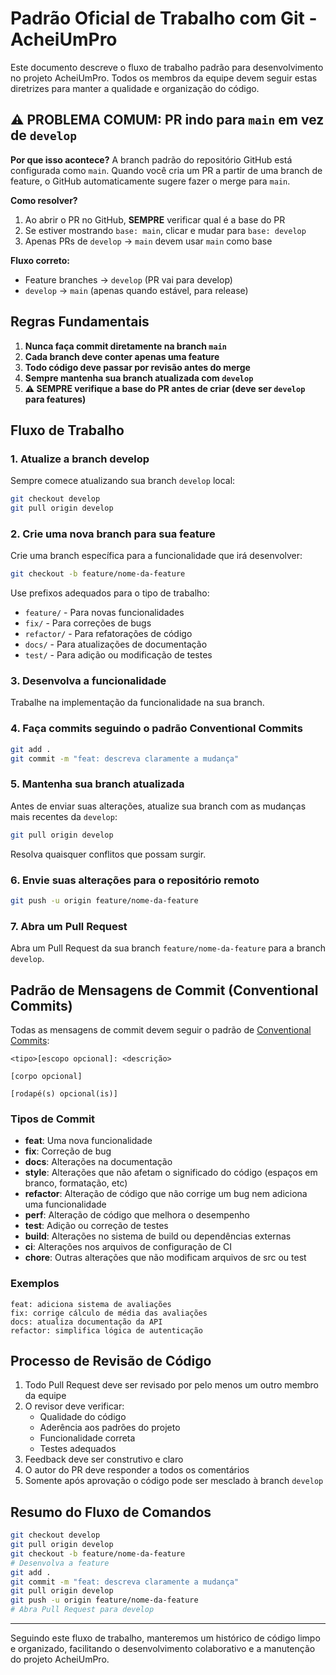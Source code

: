 # Padrão Oficial de Trabalho com Git - AcheiUmPro

Este documento descreve o fluxo de trabalho padrão para desenvolvimento no projeto AcheiUmPro. Todos os membros da equipe devem seguir estas diretrizes para manter a qualidade e organização do código.

## ⚠️ PROBLEMA COMUM: PR indo para `main` em vez de `develop`

**Por que isso acontece?**
A branch padrão do repositório GitHub está configurada como `main`. Quando você cria um PR a partir de uma branch de feature, o GitHub automaticamente sugere fazer o merge para `main`.

**Como resolver?**
1. Ao abrir o PR no GitHub, **SEMPRE** verificar qual é a base do PR
2. Se estiver mostrando `base: main`, clicar e mudar para `base: develop`
3. Apenas PRs de `develop` → `main` devem usar `main` como base

**Fluxo correto:**
- Feature branches → `develop` (PR vai para develop)
- `develop` → `main` (apenas quando estável, para release)

## Regras Fundamentais

1. **Nunca faça commit diretamente na branch `main`**
2. **Cada branch deve conter apenas uma feature**
3. **Todo código deve passar por revisão antes do merge**
4. **Sempre mantenha sua branch atualizada com `develop`**
5. **⚠️ SEMPRE verifique a base do PR antes de criar (deve ser `develop` para features)**

## Fluxo de Trabalho

### 1. Atualize a branch develop

Sempre comece atualizando sua branch `develop` local:

```bash
git checkout develop
git pull origin develop
```

### 2. Crie uma nova branch para sua feature

Crie uma branch específica para a funcionalidade que irá desenvolver:

```bash
git checkout -b feature/nome-da-feature
```

Use prefixos adequados para o tipo de trabalho:
- `feature/` - Para novas funcionalidades
- `fix/` - Para correções de bugs
- `refactor/` - Para refatorações de código
- `docs/` - Para atualizações de documentação
- `test/` - Para adição ou modificação de testes

### 3. Desenvolva a funcionalidade

Trabalhe na implementação da funcionalidade na sua branch.

### 4. Faça commits seguindo o padrão Conventional Commits

```bash
git add .
git commit -m "feat: descreva claramente a mudança"
```

### 5. Mantenha sua branch atualizada

Antes de enviar suas alterações, atualize sua branch com as mudanças mais recentes da `develop`:

```bash
git pull origin develop
```

Resolva quaisquer conflitos que possam surgir.

### 6. Envie suas alterações para o repositório remoto

```bash
git push -u origin feature/nome-da-feature
```

### 7. Abra um Pull Request

Abra um Pull Request da sua branch `feature/nome-da-feature` para a branch `develop`.

## Padrão de Mensagens de Commit (Conventional Commits)

Todas as mensagens de commit devem seguir o padrão de [Conventional Commits](https://www.conventionalcommits.org/):

```
<tipo>[escopo opcional]: <descrição>

[corpo opcional]

[rodapé(s) opcional(is)]
```

### Tipos de Commit

- **feat**: Uma nova funcionalidade
- **fix**: Correção de bug
- **docs**: Alterações na documentação
- **style**: Alterações que não afetam o significado do código (espaços em branco, formatação, etc)
- **refactor**: Alteração de código que não corrige um bug nem adiciona uma funcionalidade
- **perf**: Alteração de código que melhora o desempenho
- **test**: Adição ou correção de testes
- **build**: Alterações no sistema de build ou dependências externas
- **ci**: Alterações nos arquivos de configuração de CI
- **chore**: Outras alterações que não modificam arquivos de src ou test

### Exemplos

```
feat: adiciona sistema de avaliações
fix: corrige cálculo de média das avaliações
docs: atualiza documentação da API
refactor: simplifica lógica de autenticação
```

## Processo de Revisão de Código

1. Todo Pull Request deve ser revisado por pelo menos um outro membro da equipe
2. O revisor deve verificar:
   - Qualidade do código
   - Aderência aos padrões do projeto
   - Funcionalidade correta
   - Testes adequados
3. Feedback deve ser construtivo e claro
4. O autor do PR deve responder a todos os comentários
5. Somente após aprovação o código pode ser mesclado à branch `develop`

## Resumo do Fluxo de Comandos

```bash
git checkout develop
git pull origin develop
git checkout -b feature/nome-da-feature
# Desenvolva a feature
git add .
git commit -m "feat: descreva claramente a mudança"
git pull origin develop
git push -u origin feature/nome-da-feature
# Abra Pull Request para develop
```

---

Seguindo este fluxo de trabalho, manteremos um histórico de código limpo e organizado, facilitando o desenvolvimento colaborativo e a manutenção do projeto AcheiUmPro.